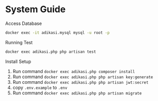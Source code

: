 # System Guide

Access Database

```bash
docker exec -it adikasi.mysql mysql -u root -p
```

Running Test

```bash
docker exec adikasi.php php artisan test
```

Install Setup

1. Run command `docker exec adikasi.php composer install`
2. Run command `docker exec adikasi.php php artisan key:generate`
3. Run command `docker exec adikasi.php php artisan jwt:secret`
4. copy `.env.example` to `.env`
5. Run command `docker exec adikasi.php php artisan migrate`
